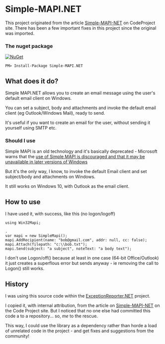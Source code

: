 # Simple-MAPI.NET
This project originated from the article
[Simple-MAPI-NET](https://www.codeproject.com/Articles/2048/Simple-MAPI-NET)
on CodeProject site. There has been a few important fixes in this project
since the original was imported.

### The nuget package
 [![NuGet](https://img.shields.io/nuget/v/Simple-MAPI.NET.svg)](https://www.nuget.org/packages/Simple-MAPI.NET/)
```
PM> Install-Package Simple-MAPI.NET
```

## What does it do?

Simple MAPI.NET allows you to create an email message using the user's
default email client on Windows.

You can set a subject, body and attachments and invoke
the default email client (eg Outlook/Windows Mail), ready to send.

It's useful if you want to create an email for the user, without sending
it yourself using SMTP etc.

### Should I use
Simple MAPI is an old technology and it's basically deprecated -
Microsoft warns that the [use of Simple MAPI is discouraged and that it may be unavailable in later versions of Windows](https://msdn.microsoft.com/en-us/library/windows/desktop/dd296734(v=vs.85).aspx)

But it's the only way, I know, to invoke the default Email
client and set subject/body and attachments on Windows.

It still works on Windows 10, with Outlook as the email client.

## How to use

I have used it, with success, like this (no logon/logoff)
```
using Win32Mapi;

.
var mapi = new SimpleMapi();
mapi.AddRecipient(name: "bob@gmail.com", addr: null, cc: false);
mapi.Attach(filepath: "c:\\bob.txt");
mapi.Send(subject: "a subject", noteText: "a body text");
```

I don't use Logon/off() because at least in one case (64-bit Office/Outlook)
it just creates a superflous error but sends anyway - ie removing the call
to Logon() still works.

## History

I was using this source code within the [ExceptionReporter.NET](https://github.com/PandaWood/ExceptionReporter.NET) project.

I copied it, with internal attribution, from the article on
[Simple-MAPI-NET](https://www.codeproject.com/Articles/2048/Simple-MAPI-NET)
on the Code Project site.
But I noticed that no one else had committed this code a to a repository...
so, *me* to the rescue.

This way, I could use the library as a dependency rather than
horde a load of unrelated code in the project - and get fixes and suggestions
from the community!
